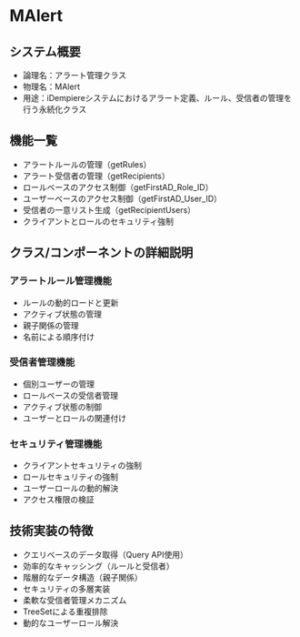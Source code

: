 # MAlert

## システム概要
- 論理名：アラート管理クラス
- 物理名：MAlert
- 用途：iDempiereシステムにおけるアラート定義、ルール、受信者の管理を行う永続化クラス

## 機能一覧
- アラートルールの管理（getRules）
- アラート受信者の管理（getRecipients）
- ロールベースのアクセス制御（getFirstAD_Role_ID）
- ユーザーベースのアクセス制御（getFirstAD_User_ID）
- 受信者の一意リスト生成（getRecipientUsers）
- クライアントとロールのセキュリティ強制

## クラス/コンポーネントの詳細説明
### アラートルール管理機能
- ルールの動的ロードと更新
- アクティブ状態の管理
- 親子関係の管理
- 名前による順序付け

### 受信者管理機能
- 個別ユーザーの管理
- ロールベースの受信者管理
- アクティブ状態の制御
- ユーザーとロールの関連付け

### セキュリティ管理機能
- クライアントセキュリティの強制
- ロールセキュリティの強制
- ユーザーロールの動的解決
- アクセス権限の検証

## 技術実装の特徴
- クエリベースのデータ取得（Query API使用）
- 効率的なキャッシング（ルールと受信者）
- 階層的なデータ構造（親子関係）
- セキュリティの多層実装
- 柔軟な受信者管理メカニズム
- TreeSetによる重複排除
- 動的なユーザーロール解決
